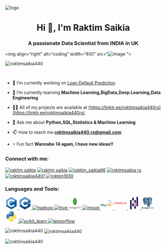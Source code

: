 ![logo](https://media.licdn.com/dms/image/D4D16AQHZy2Afn42U-w/profile-displaybackgroundimage-shrink_200_800/0/1682854602771?e=2147483647&v=beta&t=OxjZobDAMIDA5JtKvoZ3yeNeCtHM13ST0zZb0h6qQxs)
<h1 align="center">Hi 👋, I'm Raktim Saikia</h1>
<h3 align="center">A passionate Data Scientist from INDIA in UK</h3>

<img align=“right” alt=“coding” width=“400” src=“![image](https://github.com/roktimsaikia440/roktimsaikia440/assets/94183402/8c9add54-4bea-46e4-a6d2-a4aad453ff41)
”>

<p align="left"> <img src="https://komarev.com/ghpvc/?username=roktimsaikia440&label=Profile%20views&color=0e75b6&style=flat" alt="roktimsaikia440" /> </p>

<p align="left"> <a href="https://twitter.com/" target="blank"><img src="https://img.shields.io/twitter/follow/?logo=twitter&style=for-the-badge" alt="" /></a> </p>

- 🔭 I’m currently working on [Loan Default Prediction](https://github.com/roktimsaikia440/Lending-Club-ML)

- 🌱 I’m currently learning **Machine Learning,BigData,Deep Learning,Data Engineering**

- 👨‍💻 All of my projects are available at [https://linktr.ee/roktimsaikia440rs](https://linktr.ee/roktimsaikia440rs)

- 💬 Ask me about **Python,SQL,Statistics & Machine Learning**

- 📫 How to reach me **roktimsaikia440.rs@gmail.com**

- ⚡ Fun fact **Wannabe 14 again, I have new ideas!!**

<h3 align="left">Connect with me:</h3>
<p align="left">
<a href="https://linkedin.com/in/raktim saikia" target="blank"><img align="center" src="https://raw.githubusercontent.com/rahuldkjain/github-profile-readme-generator/master/src/images/icons/Social/linked-in-alt.svg" alt="raktim saikia" height="30" width="40" /></a>
<a href="https://fb.com/raktim saikia" target="blank"><img align="center" src="https://raw.githubusercontent.com/rahuldkjain/github-profile-readme-generator/master/src/images/icons/Social/facebook.svg" alt="raktim saikia" height="30" width="40" /></a>
<a href="https://instagram.com/roktim_saikia96" target="blank"><img align="center" src="https://raw.githubusercontent.com/rahuldkjain/github-profile-readme-generator/master/src/images/icons/Social/instagram.svg" alt="roktim_saikia96" height="30" width="40" /></a>
<a href="https://medium.com/roktimsaikia rs" target="blank"><img align="center" src="https://raw.githubusercontent.com/rahuldkjain/github-profile-readme-generator/master/src/images/icons/Social/medium.svg" alt="roktimsaikia rs" height="30" width="40" /></a>
<a href="https://www.hackerrank.com/roktimsaikia4401" target="blank"><img align="center" src="https://raw.githubusercontent.com/rahuldkjain/github-profile-readme-generator/master/src/images/icons/Social/hackerrank.svg" alt="roktimsaikia4401" height="30" width="40" /></a>
<a href="https://discord.gg/roktim1930" target="blank"><img align="center" src="https://raw.githubusercontent.com/rahuldkjain/github-profile-readme-generator/master/src/images/icons/Social/discord.svg" alt="roktim1930" height="30" width="40" /></a>
</p>

<h3 align="left">Languages and Tools:</h3>
<p align="left"> <a href="https://www.cprogramming.com/" target="_blank" rel="noreferrer"> <img src="https://raw.githubusercontent.com/devicons/devicon/master/icons/c/c-original.svg" alt="c" width="40" height="40"/> </a> <a href="https://www.w3schools.com/cpp/" target="_blank" rel="noreferrer"> <img src="https://raw.githubusercontent.com/devicons/devicon/master/icons/cplusplus/cplusplus-original.svg" alt="cplusplus" width="40" height="40"/> </a> <a href="https://hadoop.apache.org/" target="_blank" rel="noreferrer"> <img src="https://www.vectorlogo.zone/logos/apache_hadoop/apache_hadoop-icon.svg" alt="hadoop" width="40" height="40"/> </a> <a href="https://hive.apache.org/" target="_blank" rel="noreferrer"> <img src="https://www.vectorlogo.zone/logos/apache_hive/apache_hive-icon.svg" alt="hive" width="40" height="40"/> </a> <a href="https://www.mongodb.com/" target="_blank" rel="noreferrer"> <img src="https://raw.githubusercontent.com/devicons/devicon/master/icons/mongodb/mongodb-original-wordmark.svg" alt="mongodb" width="40" height="40"/> </a> <a href="https://www.microsoft.com/en-us/sql-server" target="_blank" rel="noreferrer"> <img src="https://www.svgrepo.com/show/303229/microsoft-sql-server-logo.svg" alt="mssql" width="40" height="40"/> </a> <a href="https://www.mysql.com/" target="_blank" rel="noreferrer"> <img src="https://raw.githubusercontent.com/devicons/devicon/master/icons/mysql/mysql-original-wordmark.svg" alt="mysql" width="40" height="40"/> </a> <a href="https://www.oracle.com/" target="_blank" rel="noreferrer"> <img src="https://raw.githubusercontent.com/devicons/devicon/master/icons/oracle/oracle-original.svg" alt="oracle" width="40" height="40"/> </a> <a href="https://pandas.pydata.org/" target="_blank" rel="noreferrer"> <img src="https://raw.githubusercontent.com/devicons/devicon/2ae2a900d2f041da66e950e4d48052658d850630/icons/pandas/pandas-original.svg" alt="pandas" width="40" height="40"/> </a> <a href="https://www.postgresql.org" target="_blank" rel="noreferrer"> <img src="https://raw.githubusercontent.com/devicons/devicon/master/icons/postgresql/postgresql-original-wordmark.svg" alt="postgresql" width="40" height="40"/> </a> <a href="https://www.python.org" target="_blank" rel="noreferrer"> <img src="https://raw.githubusercontent.com/devicons/devicon/master/icons/python/python-original.svg" alt="python" width="40" height="40"/> </a> <a href="https://scikit-learn.org/" target="_blank" rel="noreferrer"> <img src="https://upload.wikimedia.org/wikipedia/commons/0/05/Scikit_learn_logo_small.svg" alt="scikit_learn" width="40" height="40"/> </a> <a href="https://www.tensorflow.org" target="_blank" rel="noreferrer"> <img src="https://www.vectorlogo.zone/logos/tensorflow/tensorflow-icon.svg" alt="tensorflow" width="40" height="40"/> </a> </p>

<p><img align="left" src="https://github-readme-stats.vercel.app/api/top-langs?username=roktimsaikia440&show_icons=true&locale=en&layout=compact" alt="roktimsaikia440" /></p>

<p>&nbsp;<img align="center" src="https://github-readme-stats.vercel.app/api?username=roktimsaikia440&show_icons=true&locale=en" alt="roktimsaikia440" /></p>

<p><img align="center" src="https://github-readme-streak-stats.herokuapp.com/?user=roktimsaikia440&" alt="roktimsaikia440" /></p>
